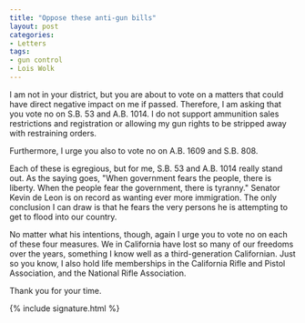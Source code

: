 ```yaml
---
title: "Oppose these anti-gun bills"
layout: post
categories:
- Letters
tags:
- gun control
- Lois Wolk
---
```


I am not in your district, but you are about to vote on a matters that could have direct negative impact on me if passed. Therefore, I am asking that you vote no on S.B. 53 and A.B. 1014. I do not support ammunition sales restrictions and registration or allowing my gun rights to be stripped away with restraining orders.

Furthermore, I urge you also to vote no on A.B. 1609 and S.B. 808.

Each of these is egregious, but for me, S.B. 53 and A.B. 1014 really stand out. As the saying goes, "When government fears the people, there is liberty. When the people fear the government, there is tyranny." Senator Kevin de Leon is on record as wanting ever more immigration. The only conclusion I can draw is that he fears the very persons he is attempting to get to flood into our country.

No matter what his intentions, though, again I urge you to vote no on each of these four measures. We in California have lost so many of our freedoms over the years, something I know well as a third-generation Californian. Just so you know, I also hold life memberships in the California Rifle and Pistol Association, and the National Rifle Association.

Thank you for your time.

{% include signature.html %}
